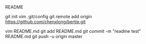 README  

git init
vim .git/config 
git remote add origin https://github.com/chenxlong/bertie.git

vim README.md
git add README.md
git commit -m "readme test" README.md
git push -u origin master
